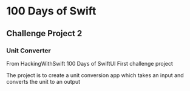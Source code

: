 #  100 Days of Swift
## Challenge Project 2
### Unit Converter

From HackingWithSwift 100 Days of SwiftUI 
First challenge project

The project is to create a unit conversion app which takes an input and converts the unit to an output
